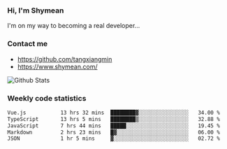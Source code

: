 ### Hi, I'm Shymean

I'm on my way to becoming a real developer...

### Contact me

- <https://github.com/tangxiangmin>
- <https://www.shymean.com/>

![Github Stats](https://github-readme-stats.vercel.app/api?username=tangxiangmin&show_icons=true&theme=dark)


###  Weekly code statistics

<!--START_SECTION:waka-->

```txt
Vue.js           13 hrs 32 mins  ████████▓░░░░░░░░░░░░░░░░   34.00 %
TypeScript       13 hrs 5 mins   ████████▒░░░░░░░░░░░░░░░░   32.88 %
JavaScript       7 hrs 44 mins   █████░░░░░░░░░░░░░░░░░░░░   19.45 %
Markdown         2 hrs 23 mins   █▓░░░░░░░░░░░░░░░░░░░░░░░   06.00 %
JSON             1 hr 5 mins     ▓░░░░░░░░░░░░░░░░░░░░░░░░   02.72 %
```

<!--END_SECTION:waka-->